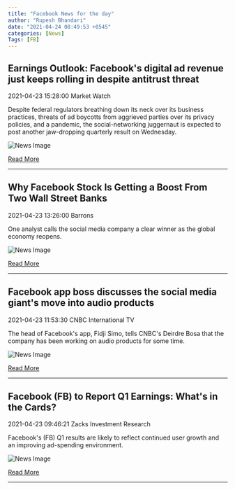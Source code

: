 ```yaml
---
title: "Facebook News for the day"
author: "Rupesh Bhandari"
date: "2021-04-24 08:49:53 +0545"
categories: [News]
Tags: [FB]
---
```


## Earnings Outlook: Facebook's digital ad revenue just keeps rolling in despite antitrust threat

2021-04-23 15:28:00 Market Watch

Despite federal regulators breathing down its neck over its business practices, threats of ad boycotts from aggrieved parties over its privacy policies, and a pandemic, the social-networking juggernaut is expected to post another jaw-dropping quarterly result on Wednesday.

![News Image](https://cdn.snapi.dev/images/v1/o/p/im-323196width620size1420643729189789-782779.jpg)

[Read More](https://www.marketwatch.com/story/facebooks-digital-ad-revenue-just-keeps-rolling-in-despite-antitrust-threat-11619206102)

---
        
## Why Facebook Stock Is Getting a Boost From Two Wall Street Banks

2021-04-23 13:26:00 Barrons

One analyst calls the social media company a clear winner as the global economy reopens.

![News Image](https://cdn.snapi.dev/images/v1/h/v/im-329209-782618.jpg)

[Read More](https://www.barrons.com/articles/facebook-stock-is-getting-a-boost-from-two-different-wall-street-banks-heres-why-51619198785)

---
        
## Facebook app boss discusses the social media giant's move into audio products

2021-04-23 11:53:30 CNBC International TV

The head of Facebook's app, Fidji Simo, tells CNBC's Deirdre Bosa that the company has been working on audio products for some time.

![News Image](https://cdn.snapi.dev/images/v1/m/q/facebook-app-boss-discusses-the-social-media-giants-move-into-audio-products-782409.jpg)

[Read More](https://www.youtube.com/watch?v=xSKlOdgz584)

---
        
## Facebook (FB) to Report Q1 Earnings: What's in the Cards?

2021-04-23 09:46:21 Zacks Investment Research

Facebook's (FB) Q1 results are likely to reflect continued user growth and an improving ad-spending environment.

![News Image](https://cdn.snapi.dev/images/v1/t/b/fb-1-782065.jpg)

[Read More](https://www.zacks.com/stock/news/1441552/facebook-fb-to-report-q1-earnings-whats-in-the-cards)

---
        